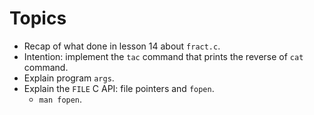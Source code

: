# Topics

* Recap of what done in lesson 14 about `fract.c`.
* Intention: implement the `tac` command that prints the reverse of `cat` command.
* Explain program `args`.
* Explain the `FILE` C API: file pointers and `fopen`.
  * `man fopen`.
